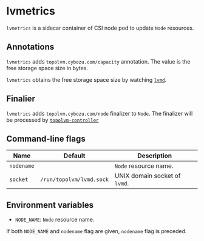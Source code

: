 lvmetrics
=========

`lvmetrics` is a sidecar container of CSI node pod to update `Node` resources.

Annotations
-----------

`lvmetrics` adds `topolvm.cybozu.com/capacity` annotation.
The value is the free storage space size in bytes.

`lvmetrics` obtains the free storage space size by watching [`lvmd`](./lvmd.md).

Finalier
--------

`lvmetrics` adds `topolvm.cybozu.com/node` finalizer to `Node`.
The finalizer will be processed by [`topolvm-controller`](./topolvm-controller.md)

Command-line flags
------------------

| Name       | Default                  | Description                   |
| ---------- | ------------------------ | ----------------------------- |
| `nodename` |                          | `Node` resource name.         |
| `socket`   | `/run/topolvm/lvmd.sock` | UNIX domain socket of `lvmd`. |

Environment variables
---------------------

- `NODE_NAME`: `Node` resource name.

If both `NODE_NAME` and `nodename` flag are given, `nodename` flag is preceded.
